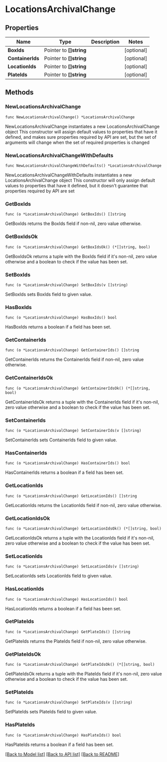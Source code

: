 # LocationsArchivalChange

## Properties

Name | Type | Description | Notes
------------ | ------------- | ------------- | -------------
**BoxIds** | Pointer to **[]string** |  | [optional] 
**ContainerIds** | Pointer to **[]string** |  | [optional] 
**LocationIds** | Pointer to **[]string** |  | [optional] 
**PlateIds** | Pointer to **[]string** |  | [optional] 

## Methods

### NewLocationsArchivalChange

`func NewLocationsArchivalChange() *LocationsArchivalChange`

NewLocationsArchivalChange instantiates a new LocationsArchivalChange object
This constructor will assign default values to properties that have it defined,
and makes sure properties required by API are set, but the set of arguments
will change when the set of required properties is changed

### NewLocationsArchivalChangeWithDefaults

`func NewLocationsArchivalChangeWithDefaults() *LocationsArchivalChange`

NewLocationsArchivalChangeWithDefaults instantiates a new LocationsArchivalChange object
This constructor will only assign default values to properties that have it defined,
but it doesn't guarantee that properties required by API are set

### GetBoxIds

`func (o *LocationsArchivalChange) GetBoxIds() []string`

GetBoxIds returns the BoxIds field if non-nil, zero value otherwise.

### GetBoxIdsOk

`func (o *LocationsArchivalChange) GetBoxIdsOk() (*[]string, bool)`

GetBoxIdsOk returns a tuple with the BoxIds field if it's non-nil, zero value otherwise
and a boolean to check if the value has been set.

### SetBoxIds

`func (o *LocationsArchivalChange) SetBoxIds(v []string)`

SetBoxIds sets BoxIds field to given value.

### HasBoxIds

`func (o *LocationsArchivalChange) HasBoxIds() bool`

HasBoxIds returns a boolean if a field has been set.

### GetContainerIds

`func (o *LocationsArchivalChange) GetContainerIds() []string`

GetContainerIds returns the ContainerIds field if non-nil, zero value otherwise.

### GetContainerIdsOk

`func (o *LocationsArchivalChange) GetContainerIdsOk() (*[]string, bool)`

GetContainerIdsOk returns a tuple with the ContainerIds field if it's non-nil, zero value otherwise
and a boolean to check if the value has been set.

### SetContainerIds

`func (o *LocationsArchivalChange) SetContainerIds(v []string)`

SetContainerIds sets ContainerIds field to given value.

### HasContainerIds

`func (o *LocationsArchivalChange) HasContainerIds() bool`

HasContainerIds returns a boolean if a field has been set.

### GetLocationIds

`func (o *LocationsArchivalChange) GetLocationIds() []string`

GetLocationIds returns the LocationIds field if non-nil, zero value otherwise.

### GetLocationIdsOk

`func (o *LocationsArchivalChange) GetLocationIdsOk() (*[]string, bool)`

GetLocationIdsOk returns a tuple with the LocationIds field if it's non-nil, zero value otherwise
and a boolean to check if the value has been set.

### SetLocationIds

`func (o *LocationsArchivalChange) SetLocationIds(v []string)`

SetLocationIds sets LocationIds field to given value.

### HasLocationIds

`func (o *LocationsArchivalChange) HasLocationIds() bool`

HasLocationIds returns a boolean if a field has been set.

### GetPlateIds

`func (o *LocationsArchivalChange) GetPlateIds() []string`

GetPlateIds returns the PlateIds field if non-nil, zero value otherwise.

### GetPlateIdsOk

`func (o *LocationsArchivalChange) GetPlateIdsOk() (*[]string, bool)`

GetPlateIdsOk returns a tuple with the PlateIds field if it's non-nil, zero value otherwise
and a boolean to check if the value has been set.

### SetPlateIds

`func (o *LocationsArchivalChange) SetPlateIds(v []string)`

SetPlateIds sets PlateIds field to given value.

### HasPlateIds

`func (o *LocationsArchivalChange) HasPlateIds() bool`

HasPlateIds returns a boolean if a field has been set.


[[Back to Model list]](../README.md#documentation-for-models) [[Back to API list]](../README.md#documentation-for-api-endpoints) [[Back to README]](../README.md)


